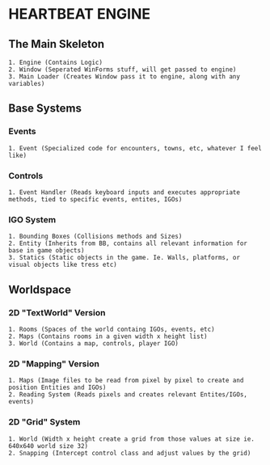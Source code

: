 # HEARTBEAT ENGINE

## The Main Skeleton

    1. Engine (Contains Logic)
    2. Window (Seperated WinForms stuff, will get passed to engine)
    3. Main Loader (Creates Window pass it to engine, along with any variables)

## Base Systems

### Events

    1. Event (Specialized code for encounters, towns, etc, whatever I feel like)

### Controls

    1. Event Handler (Reads keyboard inputs and executes appropriate methods, tied to specific events, entites, IGOs)

### IGO System

    1. Bounding Boxes (Collisions methods and Sizes)
    2. Entity (Inherits from BB, contains all relevant information for base in game objects)
    3. Statics (Static objects in the game. Ie. Walls, platforms, or visual objects like tress etc)

## Worldspace

### 2D "TextWorld" Version

    1. Rooms (Spaces of the world containg IGOs, events, etc)
    2. Maps (Contains rooms in a given width x height list)
    3. World (Contains a map, controls, player IGO)

### 2D "Mapping" Version

    1. Maps (Image files to be read from pixel by pixel to create and position Entities and IGOs)
    2. Reading System (Reads pixels and creates relevant Entites/IGOs, events)

### 2D "Grid" System

    1. World (Width x height create a grid from those values at size ie. 640x640 world size 32)
    2. Snapping (Intercept control class and adjust values by the grid)
